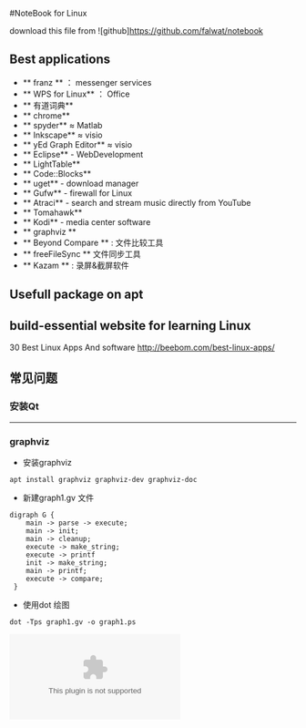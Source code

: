 #NoteBook for Linux 

download this file from ![github]<https://github.com/falwat/notebook>

## Best applications

-  ** franz ** ： messenger services
-   ** WPS for Linux** ： Office
-   ** 有道词典** 
-   ** chrome** 
-   ** spyder** ≈ Matlab
-   ** Inkscape** ≈ visio
-   ** yEd Graph Editor** ≈ visio
-   ** Eclipse** - WebDevelopment
-   ** LightTable**
-   ** Code::Blocks**
-   ** uget** - download manager
-   ** Gufw** - firewall for Linux
-   ** Atraci** - search and stream music directly from YouTube
-   ** Tomahawk**
-   ** Kodi** - media center software
-   ** graphviz **
- ** Beyond Compare ** : 文件比较工具
- ** freeFileSync ** 文件同步工具
- ** Kazam ** : 录屏&截屏软件

## Usefull package on apt
build-essential
website for learning Linux
--------------------------

30 Best Linux Apps And software <http://beebom.com/best-linux-apps/>

## 常见问题 

### 安装Qt 
-----
### graphviz
- 安装graphviz
``` 
apt install graphviz graphviz-dev graphviz-doc
```
- 新建graph1.gv 文件
```
digraph G {
    main -> parse -> execute;
    main -> init;
    main -> cleanup;
    execute -> make_string;
    execute -> printf
    init -> make_string;
    main -> printf;
    execute -> compare;
 }
```
- 使用dot 绘图
```
dot -Tps graph1.gv -o graph1.ps
```
![](/home/wlong/graph1.ps) 

